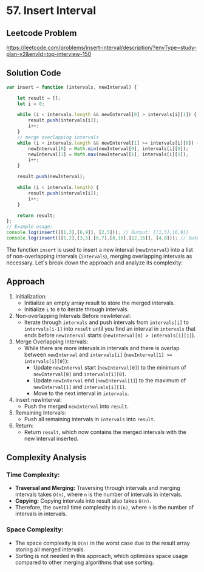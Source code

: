 # 57. Insert Interval

## Leetcode Problem
https://leetcode.com/problems/insert-interval/description/?envType=study-plan-v2&envId=top-interview-150

## Solution Code
```javascript
var insert = function (intervals, newInterval) {

    let result = [];
    let i = 0;

    while (i < intervals.length && newInterval[0] > intervals[i][1]) {
        result.push(intervals[i]);
        i++;
    }
    // merge overlapping intervals
    while (i < intervals.length && newInterval[1] >= intervals[i][0]) {
        newInterval[0] = Math.min(newInterval[0], intervals[i][0]);
        newInterval[1] = Math.max(newInterval[1], intervals[i][1]);
        i++;
    }

    result.push(newInterval);

    while (i < intervals.length) {
        result.push(intervals[i]);
        i++;
    }

    return result;
};
// Example usage:
console.log(insert([[1,3],[6,9]], [2,5])); // Output: [[1,5],[6,9]]
console.log(insert([[1,2],[3,5],[6,7],[8,10],[12,16]], [4,8])); // Output: [[1,2],[3,10],[12,16]]
```

The function `insert` is used to insert a new interval (`newInterval`) into a list of non-overlapping intervals (`intervals`), merging overlapping intervals as necessary. Let's break down the approach and analyze its complexity:

## Approach
1. Initialization:
    - Initialize an empty array result to store the merged intervals.
    - Initialize `i` to `0` to iterate through intervals.
2. Non-overlapping Intervals Before newInterval:
    - Iterate through `intervals` and push intervals from `intervals[i]` to `intervals[i-1]` into `result` until you find an interval in `intervals` that ends before `newInterval` starts (`newInterval[0] > intervals[i][1]`).
3. Merge Overlapping Intervals:
    - While there are more intervals in intervals and there is overlap between `newInterval` and `intervals[i]` (`newInterval[1] >= intervals[i][0]`):
        - Update `newInterval` start (`newInterval[0]`) to the minimum of `newInterval[0]` and `intervals[i][0]`.
        - Update `newInterval` end (`newInterval[1]`) to the maximum of `newInterval[1]` and `intervals[i][1]`.
        - Move to the next interval in `intervals`.
4. Insert newInterval:
    - Push the merged `newInterval` into `result`.
5. Remaining Intervals:
    - Push all remaining intervals in `intervals` into `result`.
6. Return:
    - Return `result`, which now contains the merged intervals with the new interval inserted.

## Complexity Analysis

### Time Complexity:
- **Traversal and Merging:** Traversing through intervals and merging intervals takes `O(n)`, where `n` is the number of intervals in intervals.
- **Copying:** Copying intervals into result also takes `O(n)`.
- Therefore, the overall time complexity is `O(n)`, where `n` is the number of intervals in intervals.

### Space Complexity:
- The space complexity is `O(n)` in the worst case due to the result array storing all merged intervals.
- Sorting is not needed in this approach, which optimizes space usage compared to other merging algorithms that use sorting.
